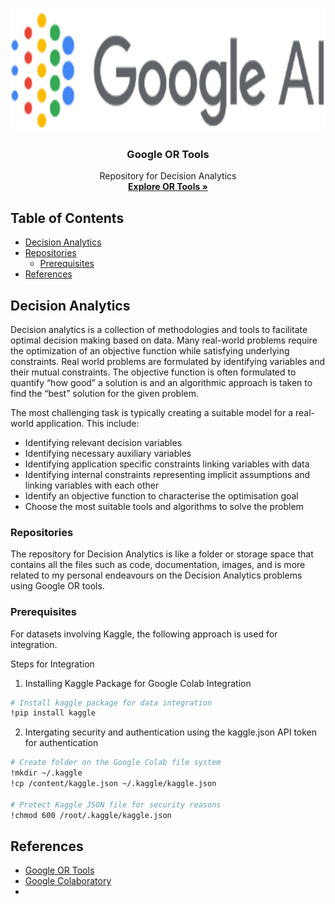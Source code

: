 <!--
*** README Template
***
-->

<!--
*** Markdown "reference style" links are used for readability.
*** https://www.markdownguide.org/basic-syntax/#reference-style-links
-->

<!-- BANNER / LOGO -->
<br />
<p align="center">
  <a href="https://github.com/raj-vijay/da">
    <img src="images/GoogleAI.png" alt="Logo" width="630" height="197">
  </a>

  <h3 align="center">Google OR Tools </h3>

  <p align="center">
    Repository for Decision Analytics
    <br />
    <a href=" https://developers.google.com/optimization "><strong>Explore OR Tools »</strong></a>
  </p>
</p>



<!-- TABLE OF CONTENTS -->
## Table of Contents

* [Decision Analytics](#DecisionAnalytics)
* [Repositories](#Repositories)
  * [Prerequisites](#prerequisites)
* [References](#References)



<!-- ABOUT -->
## Decision Analytics

Decision analytics is a collection of methodologies and tools to facilitate optimal decision making based on data. Many real-world problems require the optimization of an objective function while satisfying underlying constraints. 
Real world problems are formulated by identifying variables and their mutual constraints. The objective function is often formulated to quantify “how good” a solution is and an algorithmic approach is taken to find the “best” solution for the given problem. 

The most challenging task is typically creating a suitable model for a real-world application. This include:
* Identifying relevant decision variables
* Identifying necessary auxiliary variables
* Identifying application specific constraints linking variables with data
* Identifying internal constraints representing implicit assumptions and linking variables with each other
* Identify an objective function to characterise the optimisation goal
* Choose the most suitable tools and algorithms to solve the problem

<!-- REPO -->
### Repositories

The repository for Decision Analytics is like a folder or storage space that contains all the files such as code, documentation, images, and is more related to my personal endeavours on the Decision Analytics problems using Google OR tools.

<!-- PREREQUISITES -->
### Prerequisites

For datasets involving Kaggle, the following approach is used for integration.

Steps for Integration
1. Installing Kaggle Package for Google Colab Integration


```sh
# Install kaggle package for data integration
!pip install kaggle
```

2. Intergating security and authentication using the kaggle.json API token for authentication
```sh
# Create folder on the Google Colab file system
!mkdir ~/.kaggle
!cp /content/kaggle.json ~/.kaggle/kaggle.json

# Protect Kaggle JSON file for security reasons
!chmod 600 /root/.kaggle/kaggle.json
```

<!-- REFERENCES -->
## References

* [Google OR Tools]( https://developers.google.com/optimization)
* [Google Colaboratory]( https://colab.research.google.com/notebooks/intro.ipynb)
* []()



